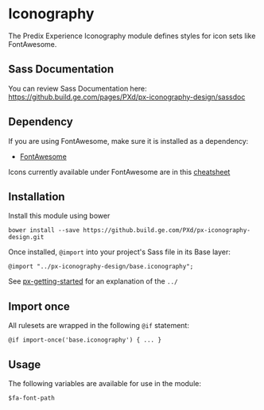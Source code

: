 # Iconography

The Predix Experience Iconography module defines styles for icon sets like FontAwesome.

## Sass Documentation

You can review Sass Documentation here: https://github.build.ge.com/pages/PXd/px-iconography-design/sassdoc

## Dependency

If you are using FontAwesome, make sure it is installed as a dependency:

* [FontAwesome](http://fontawesome.io)

Icons currently available under FontAwesome are in this [cheatsheet](http://fortawesome.github.io/Font-Awesome/cheatsheet/)

## Installation

Install this module using bower

    bower install --save https://github.build.ge.com/PXd/px-iconography-design.git

Once installed, `@import` into your project's Sass file in its Base layer:

    @import "../px-iconography-design/base.iconography";

See [px-getting-started](https://github.build.ge.com/PXd/px-getting-started#a-note-about-relative-import-paths) for an explanation of the `../`

## Import once

All rulesets are wrapped in the following `@if` statement:

    @if import-once('base.iconography') { ... }

## Usage

The following variables are available for use in the module:

    $fa-font-path
